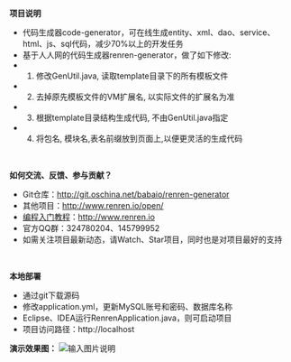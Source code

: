 **项目说明**
- 代码生成器code-generator，可在线生成entity、xml、dao、service、html、js、sql代码，减少70%以上的开发任务
- 基于人人网的代码生成器renren-generator，做了如下修改:
- 1. 修改GenUtil.java, 读取template目录下的所有模板文件
- 2. 去掉原先模板文件的VM扩展名, 以实际文件的扩展名为准
- 3. 根据template目录结构生成代码, 不由GenUtil.java指定
- 4. 将包名, 模块名,表名前缀放到页面上,以便更灵活的生成代码
<br> 


**如何交流、反馈、参与贡献？** 
- Git仓库：http://git.oschina.net/babaio/renren-generator
- 其他项目：http://www.renren.io/open/
- [编程入门教程](http://www.renren.io)：http://www.renren.io   
- 官方QQ群：324780204、145799952
- 如需关注项目最新动态，请Watch、Star项目，同时也是对项目最好的支持
<br> 


 **本地部署**
- 通过git下载源码
- 修改application.yml，更新MySQL账号和密码、数据库名称
- Eclipse、IDEA运行RenrenApplication.java，则可启动项目
- 项目访问路径：http://localhost

**演示效果图：**
![输入图片说明](http://cdn.renren.io/img/82b99a1f0f884454ac3fff5e7f658ac8 "在这里输入图片标题")



